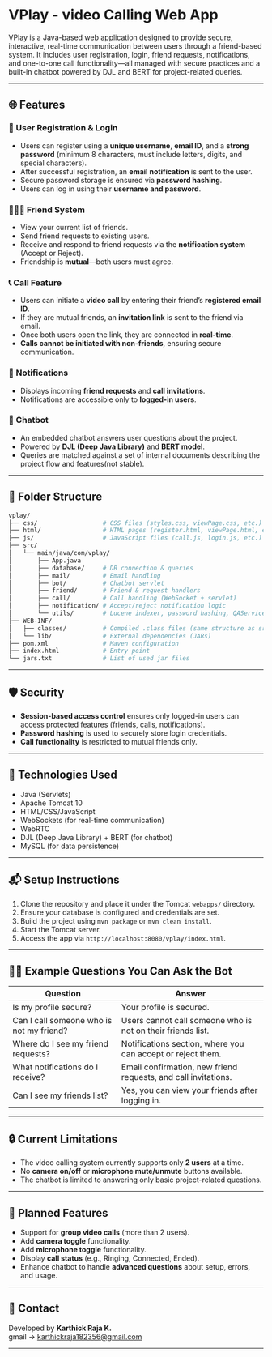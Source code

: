 # VPlay - video Calling Web App

VPlay is a Java-based web application designed to provide secure, interactive, real-time communication between users through a friend-based system. It includes user registration, login, friend requests, notifications, and one-to-one call functionality—all managed with secure practices and a built-in chatbot powered by DJL and BERT for project-related queries.

---

## 🌐 Features

### 🔐 User Registration & Login
- Users can register using a **unique username**, **email ID**, and a **strong password** (minimum 8 characters, must include letters, digits, and special characters).
- After successful registration, an **email notification** is sent to the user.
- Secure password storage is ensured via **password hashing**.
- Users can log in using their **username and password**.

### 🧑‍🤝‍🧑 Friend System
- View your current list of friends.
- Send friend requests to existing users.
- Receive and respond to friend requests via the **notification system** (Accept or Reject).
- Friendship is **mutual**—both users must agree.

### 📞 Call Feature
- Users can initiate a **video call** by entering their friend’s **registered email ID**.
- If they are mutual friends, an **invitation link** is sent to the friend via email.
- Once both users open the link, they are connected in **real-time**.
- **Calls cannot be initiated with non-friends**, ensuring secure communication.

### 🔔 Notifications
- Displays incoming **friend requests** and **call invitations**.
- Notifications are accessible only to **logged-in users**.

### 🤖 Chatbot
- An embedded chatbot answers user questions about the project.
- Powered by **DJL (Deep Java Library)** and **BERT model**.
- Queries are matched against a set of internal documents describing the project flow and features(not stable).

---


## 📁 Folder Structure

```bash
vplay/
├── css/                  # CSS files (styles.css, viewPage.css, etc.)
├── html/                 # HTML pages (register.html, viewPage.html, etc.)
├── js/                   # JavaScript files (call.js, login.js, etc.)
├── src/
│   └── main/java/com/vplay/
│       ├── App.java
│       ├── database/     # DB connection & queries
│       ├── mail/         # Email handling
│       ├── bot/          # Chatbot servlet
│       ├── friend/       # Friend & request handlers
│       ├── call/         # Call handling (WebSocket + servlet)
│       ├── notification/ # Accept/reject notification logic
│       └── utils/        # Lucene indexer, password hashing, QAService
├── WEB-INF/
│   ├── classes/          # Compiled .class files (same structure as src)
│   └── lib/              # External dependencies (JARs)
├── pom.xml               # Maven configuration
├── index.html            # Entry point
└── jars.txt              # List of used jar files
```

---

## 🛡️ Security

- **Session-based access control** ensures only logged-in users can access protected features (friends, calls, notifications).
- **Password hashing** is used to securely store login credentials.
- **Call functionality** is restricted to mutual friends only.

---

## 🚀 Technologies Used

- Java (Servlets)
- Apache Tomcat 10
- HTML/CSS/JavaScript
- WebSockets (for real-time communication)
- WebRTC
- DJL (Deep Java Library) + BERT (for chatbot)
- MySQL (for data persistence)

---

## 📬 Setup Instructions

1. Clone the repository and place it under the Tomcat `webapps/` directory.
2. Ensure your database is configured and credentials are set.
3. Build the project using `mvn package` or `mvn clean install`.
4. Start the Tomcat server.
5. Access the app via `http://localhost:8080/vplay/index.html`.

---

## 🙋‍♂️ Example Questions You Can Ask the Bot

| Question | Answer |
|----------|--------|
| Is my profile secure? | Your profile is secured. |
| Can I call someone who is not my friend? | Users cannot call someone who is not on their friends list. |
| Where do I see my friend requests? | Notifications section, where you can accept or reject them. |
| What notifications do I receive? | Email confirmation, new friend requests, and call invitations. |
| Can I see my friends list? | Yes, you can view your friends after logging in. |

---


## 🔒 **Current Limitations**

- The video calling system currently supports only **2 users** at a time.
- No **camera on/off** or **microphone mute/unmute** buttons available.
- The chatbot is limited to answering only basic project-related questions.

---

## 🚀 **Planned Features**
- Support for **group video calls** (more than 2 users).
- Add **camera toggle** functionality.
- Add **microphone toggle** functionality.
- Display **call status** (e.g., Ringing, Connected, Ended).
- Enhance chatbot to handle **advanced questions** about setup, errors, and usage.


 ---
 
## 📧 Contact

Developed by **Karthick Raja K.**  
gmail  -> karthickraja182356@gmail.com

---


